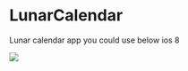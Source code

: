 LunarCalendar
=============

Lunar calendar app you could use below ios 8

![](http://images.cnblogs.com/cnblogs_com/IlvDanping1024/617677/o_16DBF6256F2BCDBB0E2DCEC39653194A.png)
